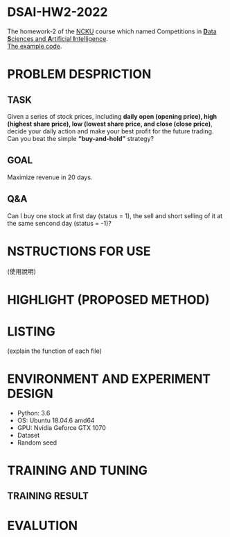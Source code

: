# DSAI-HW2-2022
The homework-2 of the [NCKU](https://www.ncku.edu.tw/index.php?Lang=en) course which named Competitions in [**D**ata **S**ciences and **A**rtificial **I**ntelligence](http://class-qry.acad.ncku.edu.tw/syllabus/online_display.php?syear=0110&sem=2&co_no=P75J000&class_code=).<br>
[The example code](https://github.com/NCKU-CCS/DSAI-HW2-2021).
# PROBLEM DESPRICTION
## TASK
Given a series of stock prices, including **daily open (opening price), high (highest share price), low (lowest share price, and close (close price)**, decide your daily action and make your best profit for the future trading. Can you beat the simple **“buy-and-hold”** strategy?
## GOAL
Maximize revenue in 20 days.
## Q&A
Can I buy one stock at first day (status = 1), the sell and short selling of it at the same sencond day (status = -1)?  
# NSTRUCTIONS FOR USE
(使用說明)
# HIGHLIGHT (PROPOSED METHOD)
# LISTING 
(explain the function of each file)
# ENVIRONMENT AND EXPERIMENT DESIGN
* Python: 3.6
* OS: Ubuntu 18.04.6 amd64
* GPU: Nvidia Geforce GTX 1070
* Dataset
* Random seed
# TRAINING AND TUNING
## TRAINING RESULT
# EVALUTION